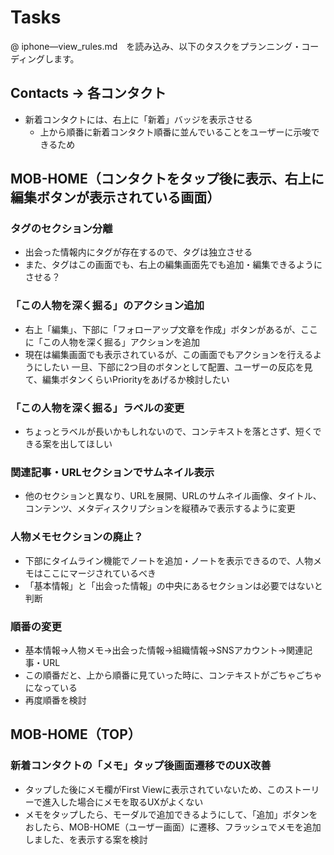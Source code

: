 # Tasks

@ iphone—view_rules.md　を読み込み、以下のタスクをプランニング・コーディングします。

## Contacts -> 各コンタクト

- 新着コンタクトには、右上に「新着」バッジを表示させる
  - 上から順番に新着コンタクト順番に並んでいることをユーザーに示唆できるため

## MOB-HOME（コンタクトをタップ後に表示、右上に編集ボタンが表示されている画面）

### タグのセクション分離

- 出会った情報内にタグが存在するので、タグは独立させる
- また、タグはこの画面でも、右上の編集画面先でも追加・編集できるようにさせる？

### 「この人物を深く掘る」のアクション追加

- 右上「編集」、下部に「フォローアップ文章を作成」ボタンがあるが、ここに「この人物を深く掘る」アクションを追加
- 現在は編集画面でも表示されているが、この画面でもアクションを行えるようにしたい
一旦、下部に2つ目のボタンとして配置、ユーザーの反応を見て、編集ボタンくらいPriorityをあげるか検討したい

### 「この人物を深く掘る」ラベルの変更

- ちょっとラベルが長いかもしれないので、コンテキストを落とさず、短くできる案を出してほしい

### 関連記事・URLセクションでサムネイル表示

- 他のセクションと異なり、URLを展開、URLのサムネイル画像、タイトル、コンテンツ、メタディスクリプションを縦積みで表示するように変更

### 人物メモセクションの廃止？

- 下部にタイムライン機能でノートを追加・ノートを表示できるので、人物メモはここにマージされているべき
- 「基本情報」と「出会った情報」の中央にあるセクションは必要ではないと判断


### 順番の変更

- 基本情報→人物メモ→出会った情報→組織情報→SNSアカウント→関連記事・URL
- この順番だと、上から順番に見ていった時に、コンテキストがごちゃごちゃになっている
- 再度順番を検討

## MOB-HOME（TOP）

### 新着コンタクトの「メモ」タップ後画面遷移でのUX改善

- タップした後にメモ欄がFirst Viewに表示されていないため、このストーリーで進入した場合にメモを取るUXがよくない
- メモをタップしたら、モーダルで追加できるようにして、「追加」ボタンをおしたら、MOB-HOME（ユーザー画面）に遷移、フラッシュでメモを追加しました、を表示する案を検討

